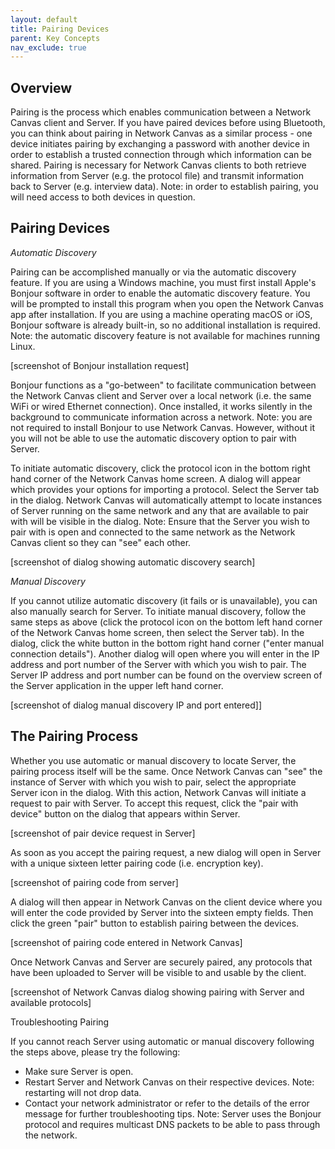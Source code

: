 ```yaml
---
layout: default
title: Pairing Devices
parent: Key Concepts
nav_exclude: true
---
```

## Overview

Pairing is the process which enables communication between a Network Canvas client and Server. If you have paired devices before using Bluetooth, you can think about pairing in Network Canvas as a similar process - one device initiates pairing by exchanging a password with another device in order to establish a trusted connection through which information can be shared. Pairing is necessary for Network Canvas clients to both retrieve information from Server (e.g. the protocol file) and transmit information back to Server (e.g. interview data). Note: in order to establish pairing, you will need access to both devices in question.

## Pairing Devices

_Automatic Discovery_

Pairing can be accomplished manually or via the automatic discovery feature. If you are using a Windows machine, you must first install Apple's Bonjour software in order to enable the automatic discovery feature. You will be prompted to install this program when you open the Network Canvas app after installation. If you are using a machine operating macOS or iOS, Bonjour software is already built-in, so no additional installation is required. Note: the automatic discovery feature is not available for machines running Linux.

[screenshot of Bonjour installation request]

Bonjour functions as a "go-between" to facilitate communication between the Network Canvas client and Server over a local network (i.e. the same WiFi or wired Ethernet connection). Once installed, it works silently in the background to communicate information across a network. Note: you are not required to install Bonjour to use Network Canvas. However, without it you will not be able to use the automatic discovery option to pair with Server. 

To initiate automatic discovery, click the protocol icon in the bottom right hand corner of the Network Canvas home screen. A dialog will appear which provides your options for importing a protocol. Select the Server tab in the dialog. Network Canvas will automatically attempt to locate instances of Server running on the same network and any that are available to pair with will be visible in the dialog. Note: Ensure that the Server you wish to pair with is open and connected to the same network as the Network Canvas client so they can "see" each other. 

[screenshot of dialog showing automatic discovery search]

_Manual Discovery_

If you cannot utilize automatic discovery (it fails or is unavailable), you can also manually search for Server. To initiate manual discovery, follow the same steps as above (click the protocol icon on the bottom left hand corner of the Network Canvas home screen, then select the Server tab). In the dialog, click the white button in the bottom right hand corner ("enter manual connection details"). Another dialog will open where you will enter in the IP address and port number of the Server with which you wish to pair. The Server IP address and port number can be found on the overview screen of the Server application in the upper left hand corner. 

[screenshot of dialog manual discovery IP and port entered]]

## The Pairing Process

Whether you use automatic or manual discovery to locate Server, the pairing process itself will be the same. Once Network Canvas can "see" the instance of Server with which you wish to pair, select the appropriate Server icon in the dialog. With this action, Network Canvas will initiate a request to pair with Server. To accept this request, click the "pair with device" button on the dialog that appears within Server.

[screenshot of pair device request  in Server]

As soon as you accept the pairing request, a new dialog will open in Server with a unique sixteen letter pairing code (i.e. encryption key). 

[screenshot of pairing code from server]

A dialog will then appear in Network Canvas on the client device where you will enter the code provided by Server into the sixteen empty fields. Then click the green "pair" button to establish pairing between the devices. 

[screenshot of pairing code entered in Network Canvas]

Once Network Canvas and Server are securely paired, any protocols that have been uploaded to Server will be visible to and usable by the client. 

[screenshot of Network Canvas dialog showing pairing with Server and available protocols]

Troubleshooting Pairing

If you cannot reach Server using automatic or manual discovery following the steps above, please try the following:

* Make sure Server is open. 
* Restart Server and Network Canvas on their respective devices. Note: restarting will not drop data. 
* Contact your network administrator or refer to the details of the error message for further troubleshooting tips. Note: Server uses the Bonjour protocol and requires multicast DNS packets to be able to pass through the network.
